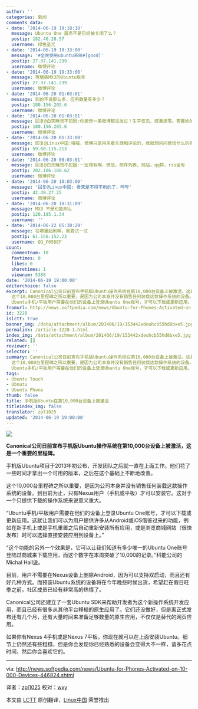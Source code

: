 ```yaml
---
author: ''
categories: 新闻
comments_data:
- date: '2014-06-19 19:18:18'
  message: Ubuntu One 服务不是已经被关闭了么？
  postip: 182.40.28.57
  username: 绿色圣光
- date: '2014-06-19 19:33:00'
  message: '#全民使用ubuntu系统#[good]'
  postip: 27.37.141.239
  username: 微博评论
- date: '2014-06-19 19:33:00'
  message: 等魅族MX3的Ubuntu版本
  postip: 27.37.141.239
  username: 微博评论
- date: '2014-06-20 01:03:01'
  message: 别的不说那么多，应用数量有多少？
  postip: 180.156.205.6
  username: 微博评论
- date: '2014-06-20 01:03:01'
  message: 回复@白天睡觉不犯困:你居然一条微博都没发过！生平仅见、感激涕零。答覆妳的评论,应用不少,而且有不少是原生。
  postip: 180.156.205.6
  username: 微博评论
- date: '2014-06-20 01:33:00'
  message: 回复@Linux中国:嘻嘻，微博只是用来看东西和评论的，我就想问问微信什么的有吗
  postip: 59.60.115.213
  username: 微博评论
- date: '2014-06-20 08:03:01'
  message: 回复@白天睡觉不犯困:一定得有啊，微信，邮件列表，网站，qq群，rss全有
  postip: 202.106.180.62
  username: 微博评论
- date: '2014-06-20 10:03:00'
  message: '回复@Linux中国: 看来是不得不刷的了，哔哔'
  postip: 42.49.27.25
  username: 微博评论
- date: '2014-06-20 10:31:09'
  message: MX3 不是也能刷么
  postip: 120.195.1.34
  username: ''
- date: '2014-06-22 05:38:29'
  message: 在哪里起刷啊，我要试一试
  postip: 61.158.152.23
  username: QQ_F65DEF
count:
  commentnum: 10
  favtimes: 0
  likes: 0
  sharetimes: 1
  viewnum: 5388
date: '2014-06-19 19:00:00'
editorchoice: false
excerpt: Canonical公司日前宣布手机版Ubuntu操作系统在第10,000台设备上被激活，这是一个重要的里程碑。 手机版Ubuntu项目于2013年初公布，开发团队之后就一直在上面工作。他们花了一些时间才拿出一个可用的版本，之后在这个基础上不断地改善。
  这个10,000台里程碑之所以重要，是因为公司本身并没有销售任何装载这款操作系统的设备。到目前为止，只有Nexus用户（手机或平板）才可以安装它。这对于一个只提供下载的操作系统来说意义重大。
  Ubuntu手机/平板用户需要在他们的设备上登录Ubuntu One账号，才可以下载或更新应用。这就让我们可以为用户提
fromurl: http://news.softpedia.com/news/Ubuntu-for-Phones-Activated-on-10-000-Devices-446824.shtml
id: 3228
islctt: true
banner_img: /data/attachment/album/201406/19/153442xdeuhcb55hd8bxe5.jpg
permalink: /article-3228-1.html
index_img: /data/attachment/album/201406/19/153442xdeuhcb55hd8bxe5.jpg.thumb.jpg
related: []
reviewer: ''
selector: ''
summary: Canonical公司日前宣布手机版Ubuntu操作系统在第10,000台设备上被激活，这是一个重要的里程碑。 手机版Ubuntu项目于2013年初公布，开发团队之后就一直在上面工作。他们花了一些时间才拿出一个可用的版本，之后在这个基础上不断地改善。
  这个10,000台里程碑之所以重要，是因为公司本身并没有销售任何装载这款操作系统的设备。到目前为止，只有Nexus用户（手机或平板）才可以安装它。这对于一个只提供下载的操作系统来说意义重大。
  Ubuntu手机/平板用户需要在他们的设备上登录Ubuntu One账号，才可以下载或更新应用。这就让我们可以为用户提
tags:
- Ubuntu Touch
- Ubnutu
- Ubuntu Phone
thumb: false
title: 手机版Ubuntu在第10,000台设备上被激活
titleindex_img: false
translator: zpl1025
updated: '2014-06-19 19:00:00'
---
```


![](/data/attachment/album/201406/19/153442xdeuhcb55hd8bxe5.jpg)


**Canonical公司日前宣布手机版Ubuntu操作系统在第10,000台设备上被激活，这是一个重要的里程碑。**


手机版Ubuntu项目于2013年初公布，开发团队之后就一直在上面工作。他们花了一些时间才拿出一个可用的版本，之后在这个基础上不断地改善。


这个10,000台里程碑之所以重要，是因为公司本身并没有销售任何装载这款操作系统的设备。到目前为止，只有Nexus用户（手机或平板）才可以安装它。这对于一个只提供下载的操作系统来说意义重大。


“Ubuntu手机/平板用户需要在他们的设备上登录Ubuntu One账号，才可以下载或更新应用。这就让我们可以为用户提供许多从Android或iOS借鉴过来的功能，例如在新手机上或是手机重置之后自动重新安装所有应用，或是浏览商城网站（很快发布）时可以选择直接安装应用到设备上。”


“这个功能的另外一个效果是，它可以让我们知道有多少唯一的Ubuntu One账号登陆过商城来下载应用，而这个数字在本周突破了10,000的记录。”科能公司的Michal Hall[说](http://developer.ubuntu.com/2014/06/10000-users-of-ubuntu-phone/)。


目前，用户不需要在Nexus设备上删除Android，因为可以支持双启动，而且还有好几种方式。而预装Ubuntu系统的设备将在今年晚些时候出货，希望赶在假日旺季之前，社区成员已经有非常高的热情了。


Canonical公司还建立了一套Ubuntu SDK来帮助开发者为这个新操作系统开发应用，而且已经有很多从其他平台移植的原生应用了。它们还没做好，但是离正式发布还有几个月，还有大量时间来准备足够数量的原生应用，不仅仅是替代的网页应用。


如果你有Nexus 4手机或是Nexus 7平板，你现在就可以在上面安装Ubuntu。细节上仍然还有些粗糙，但是你会发现你已经熟悉的设备会变得大不一样，请多花点时间，然后你会喜欢它的。




---


via: <http://news.softpedia.com/news/Ubuntu-for-Phones-Activated-on-10-000-Devices-446824.shtml>


译者：[zpl1025](https://github.com/zpl1025) 校对：[wxy](https://github.com/wxy)


本文由 [LCTT](https://github.com/LCTT/TranslateProject) 原创翻译，[Linux中国](http://linux.cn/) 荣誉推出